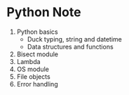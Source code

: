# Python Note

1. Python basics
   * Duck typing, string and datetime
   * Data structures and functions
2. Bisect module
3. Lambda
4. OS module
5. File objects
6. Error handling
